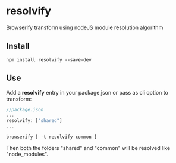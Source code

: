 # resolvify
Browserify transform using nodeJS module resolution algorithm

## Install 
```
npm install resolvify --save-dev
```

## Use
Add a **resolvify** entry in your package.json or pass as cli option to transform:
```javascript
//package.json
...
resolvify: ["shared"]
...
```
```
browserify [ -t resolvify common ]
```

Then both the folders "shared" and "common" will be resolved like "node_modules".
